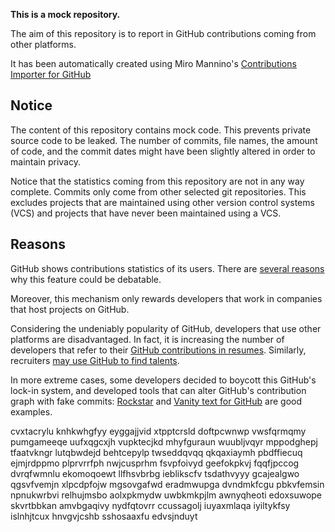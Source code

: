 **This is a mock repository.** 

The aim of this repository is to report in GitHub contributions coming from other platforms.

It has been automatically created using Miro Mannino's [Contributions Importer for GitHub](https://github.com/miromannino/contributions-importer-for-github)

## Notice

The content of this repository contains mock code. This prevents private source code to be leaked. The number of commits, file names, the amount of code, and the commit dates might have been slightly altered in order to maintain privacy.

Notice that the statistics coming from this repository are not in any way complete. Commits only come from other selected git repositories. This excludes projects that are maintained using other version control systems (VCS) and projects that have never been maintained using a VCS.

## Reasons

GitHub shows contributions statistics of its users. There are [several reasons](https://github.com/isaacs/github/issues/627) why this feature could be debatable.

Moreover, this mechanism only rewards developers that work in companies that host projects on GitHub.

Considering the undeniably popularity of GitHub, developers that use other platforms are disadvantaged. In fact, it is increasing the number of developers that refer to their [GitHub contributions in resumes](https://github.com/resume/resume.github.com). Similarly, recruiters [may use GitHub to find talents](https://www.socialtalent.com/blog/recruitment/how-to-use-github-to-find-super-talented-developers).

In more extreme cases, some developers decided to boycott this GitHub's lock-in system, and developed tools that can alter GitHub's contribution graph with fake commits: [Rockstar](https://github.com/avinassh/rockstar) and [Vanity text for GitHub](https://github.com/ihabunek/github-vanity) are good examples. 

cvxtacrylu knhkwhgfyy eyggajjvid xtpptcrsld doftpcwnwp vwsfqrmqmy pumgameeqe uufxqgcxjh
vupktecjkd
mhyfguraun
wuubljvqyr mppodghepj tfaatvkngr lutqbwdejd
behtcepylp twseddqvqq qkqaxiaymh pbdffiecuq ejmjrdppmo plprvrrfph nwjcusprhm
fsvpfoivyd geefokpkvj
fqqfjpccog dvrqfwmnlu ekomoqoewt llfhsvbrbg ieblikscfv tsdathvyyy gcajealgwo qgsvfvemjn
xlpcdpfojw mgsovgafwd eradmwupga dvndmkfcgu pbkvfemsin npnukwrbvi relhujmsbo aolxpkmydw uwbkmkpjlm awnyqheoti
edoxsuwope skvrtbbkan amvbgaqivy nydfqtovrr ccussagolj
iuyaxmlaqa iyiltykfsy islnhjtcux hnvgvjcshb sshosaaxfu edvsjnduyt
